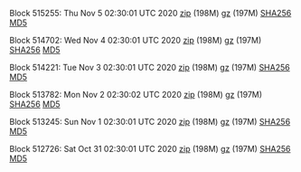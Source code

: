 Block 515255: Thu Nov  5 02:30:01 UTC 2020 [zip](https://files.01coin.io/mainnet/2020-11-05/bootstrap.dat.zip) (198M) [gz](https://files.01coin.io/mainnet/2020-11-05/bootstrap.dat.tar.gz) (197M) [SHA256](https://files.01coin.io/mainnet/2020-11-05/sha256.txt) [MD5](https://files.01coin.io/mainnet/2020-11-05/md5.txt)

Block 514702: Wed Nov  4 02:30:01 UTC 2020 [zip](https://files.01coin.io/mainnet/2020-11-04/bootstrap.dat.zip) (198M) [gz](https://files.01coin.io/mainnet/2020-11-04/bootstrap.dat.tar.gz) (197M) [SHA256](https://files.01coin.io/mainnet/2020-11-04/sha256.txt) [MD5](https://files.01coin.io/mainnet/2020-11-04/md5.txt)

Block 514221: Tue Nov  3 02:30:01 UTC 2020 [zip](https://files.01coin.io/mainnet/2020-11-03/bootstrap.dat.zip) (198M) [gz](https://files.01coin.io/mainnet/2020-11-03/bootstrap.dat.tar.gz) (197M) [SHA256](https://files.01coin.io/mainnet/2020-11-03/sha256.txt) [MD5](https://files.01coin.io/mainnet/2020-11-03/md5.txt)

Block 513782: Mon Nov  2 02:30:02 UTC 2020 [zip](https://files.01coin.io/mainnet/2020-11-02/bootstrap.dat.zip) (198M) [gz](https://files.01coin.io/mainnet/2020-11-02/bootstrap.dat.tar.gz) (197M) [SHA256](https://files.01coin.io/mainnet/2020-11-02/sha256.txt) [MD5](https://files.01coin.io/mainnet/2020-11-02/md5.txt)

Block 513245: Sun Nov  1 02:30:01 UTC 2020 [zip](https://files.01coin.io/mainnet/2020-11-01/bootstrap.dat.zip) (198M) [gz](https://files.01coin.io/mainnet/2020-11-01/bootstrap.dat.tar.gz) (197M) [SHA256](https://files.01coin.io/mainnet/2020-11-01/sha256.txt) [MD5](https://files.01coin.io/mainnet/2020-11-01/md5.txt)

Block 512726: Sat Oct 31 02:30:01 UTC 2020 [zip](https://files.01coin.io/mainnet/2020-10-31/bootstrap.dat.zip) (198M) [gz](https://files.01coin.io/mainnet/2020-10-31/bootstrap.dat.tar.gz) (197M) [SHA256](https://files.01coin.io/mainnet/2020-10-31/sha256.txt) [MD5](https://files.01coin.io/mainnet/2020-10-31/md5.txt)
